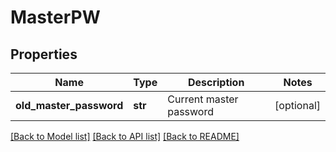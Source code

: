 # MasterPW

## Properties
Name | Type | Description | Notes
------------ | ------------- | ------------- | -------------
**old_master_password** | **str** | Current master password | [optional] 

[[Back to Model list]](../README.md#documentation-for-models) [[Back to API list]](../README.md#documentation-for-api-endpoints) [[Back to README]](../README.md)

